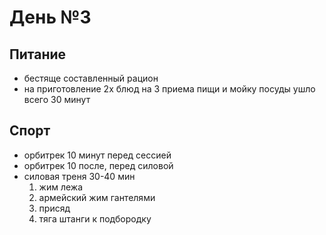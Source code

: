 # День №3
## Питание
- бестяще составленный рацион
- на приготовление 2х блюд на 3 приема пищи и мойку посуды ушло всего 30 минут
## Спорт
- орбитрек 10 минут перед сессией
- орбитрек 10 после, перед силовой
- силовая треня 30-40 мин
	1) жим лежа
	2) армейский жим гантелями
	3) присяд
	4) тяга штанги к подбородку